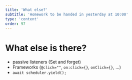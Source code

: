 ```yaml
---
title: 'What else?'
subtitle: 'Homework to be handed in yesterday at 10:00'
type: 'content'
order: 97
---
```


# What else is there?

- passive listeners (Set and forget)
- Frameworks (`@click=""`, `on:click={}`, `onClick={}`, ...)
- `await scheduler.yield();`
